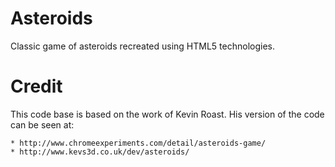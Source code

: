 # Asteroids

Classic game of asteroids recreated using HTML5 technologies.

# Credit

This code base is based on the work of Kevin Roast.  His version of the code can be seen at:

    * http://www.chromeexperiments.com/detail/asteroids-game/
    * http://www.kevs3d.co.uk/dev/asteroids/